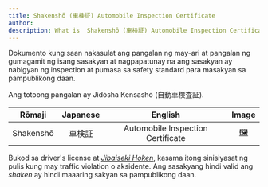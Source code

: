 ```yaml
---
title: Shakenshō (車検証) Automobile Inspection Certificate
author:
description: What is  Shakenshō (車検証) Automobile Inspection Certificate?
---
```

Dokumento kung saan nakasulat ang pangalan ng may-ari at pangalan ng gumagamit ng isang sasakyan at nagpapatunay na ang sasakyan ay nabigyan ng inspection at pumasa sa safety standard para masakyan sa pampublikong daan.

Ang totoong pangalan ay Jidōsha Kensashō (自動車検査証).

| Rōmaji | Japanese | English | Image |
| :---: | :---: | :---: | :---: | 
| Shakenshō | 車検証 | Automobile Inspection Certificate | [🖼️](shakensho-automobile-inspection-certificate.jpg "Shakenshō") |

Bukod sa driver's license at *[Jibaiseki Hoken](../jibaiseki-hoken-automobile-liability-insurance)*, kasama itong sinisiyasat ng pulis kung may traffic violation o aksidente. Ang sasakyang hindi valid ang *shaken* ay hindi maaaring sakyan sa pampublikong daan.